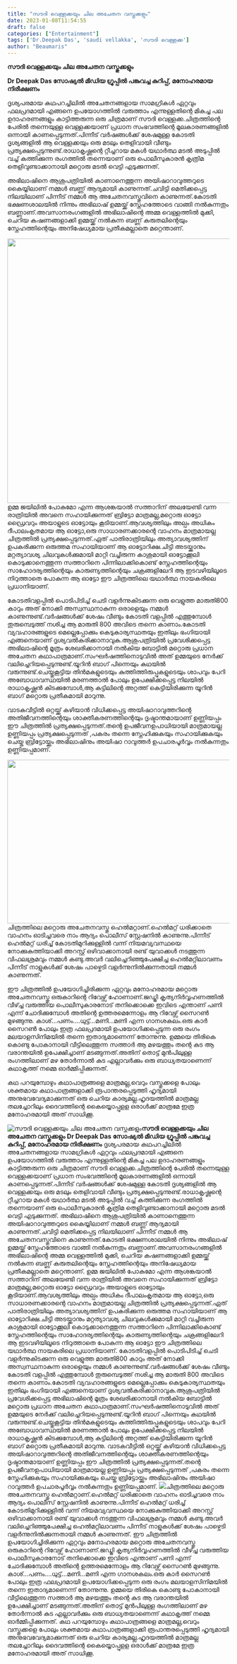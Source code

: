 ```yaml
---
title: "സൗദി വെള്ളക്കയും ചില അചേതന വസ്തുക്കളും"
date: 2023-01-08T11:54:55
draft: false
categories: ["Entertainment"]
tags: ['Dr.Deepak Das', 'saudi vellakka', 'സൗദി വെള്ളക്ക']
author: "Beaumaris"
---
```


<strong>സൗദി വെള്ളക്കയും ചില അചേതന വസ്തുക്കളും</strong>

<strong>Dr Deepak Das സോഷ്യൽ മീഡിയ ഗ്രൂപ്പിൽ പങ്കുവച്ച കുറിപ്പ്, മനോഹരമായ നിരീക്ഷണം </strong>

ദൃശ്യപരമായ കഥപറച്ചിലില്‍ അചേതനങ്ങളായ സാമഗ്രികള്‍ ഏറ്റവും ഫലപ്രദമായി എങ്ങനെ ഉപയോഗത്തില്‍ വരുത്താം എന്നുള്ളതിന്റെ മികച്ച പല ഉദാഹരണങ്ങളും കാട്ടിത്തരുന്ന ഒരു ചിത്രമാണ് സൗദി വെള്ളക്ക.ചിത്രത്തിന്റെ പേരില്‍ തന്നെയുള്ള വെള്ളക്കയാണ് പ്രധാന സംഭവത്തിന്റെ മൂലകാരണങ്ങളില്‍ ഒന്നായി കാണപ്പെടുന്നത്‌.പിന്നീട് വര്‍ഷങ്ങള്‍ക്ക് ശേഷമുള്ള കോടതി ദൃശ്യങ്ങളില്‍ ആ വെള്ളക്കയും ഒരു മടലും തെളിവായി വീണ്ടും പ്രത്യക്ഷപ്പെടുന്നുണ്ട്.രാധാകൃഷ്ണന്റെ റ്റീച്ചറായ മകള്‍ യഥാര്‍ത്ഥ മടല്‍ അടുപ്പില്‍ വച്ച് കത്തിക്കുന്ന രംഗത്തില്‍ തന്നെയാണ് ഒരു പൊലീസുകാരന്‍ കൃത്രിമ തെളിവുണ്ടാക്കാനായി മറ്റൊരു മടല്‍ വെട്ടി എടുക്കുന്നത്.

അഭിലാഷിനെ ആശുപത്രിയില്‍ കാണാനെത്തുന്ന അയിഷാറാവുത്തറുടെ കൈയ്യിലാണ് നമ്മള്‍ ബണ്ണ് ആദ്യമായി കാണുന്നത്‌.ചവിട്ടി മെതിക്കപ്പെട്ട നിലയിലാണ് പിന്നീട് നമ്മള്‍ ആ അചേതനവസ്തുവിനെ കാണുന്നത്‌.കോടതി ഭക്ഷണശാലയില്‍ നിന്നും അഭിലാഷ് ഉമ്മയ്ക്ക് സ്നേഹത്തോടെ വാങ്ങി നല്‍കുന്നതും ബണ്ണാണ്.അവസാനരംഗങ്ങളില്‍ അഭിലാഷിന്റെ അമ്മ വെള്ളത്തില്‍ മുക്കി, ചെറിയ കഷണങ്ങളാക്കി ഉമ്മയ്ക്ക് നല്‍കുന്ന ബണ്ണ് കരുതലിന്റെയും സ്നേഹത്തിന്റെയും അനിഷേധ്യമായ പ്രതീകമല്ലാതെ മറ്റെന്താണ്.

<img class="size-large wp-image-378148 aligncenter" src="https://cdn.boolokam.com/articles/2023/01/444444-1024x768.webp" alt="" width="800" height="600" />ഉമ്മ ജയിലില്‍ പോകുമോ എന്ന ആശങ്കയാല്‍ സത്താറിന് അലയേണ്ടി വന്ന രാത്രിയില്‍ അവനെ സഹായിക്കുന്നത് ബ്രിട്ടോ മാത്രമല്ല,മറ്റൊരു ഓട്ടോ ഡ്രൈവറും അയാളുടെ ഓട്ടോയും കൂടിയാണ്.ആവശ്യത്തിലും അല്പം അധികം ദീപാലംകൃതമായ ആ ഓട്ടോ,ഒരു സാധാരണക്കാരന്റെ വാഹനം മാത്രമായല്ല ചിത്രത്തില്‍ പ്രത്യക്ഷപ്പെടുന്നത്‌.ഏത് പാതിരാത്രിയിലും അത്യാവശ്യത്തിന് ഉപകരിക്കുന്ന ഒരുത്തമ സഹായിയാണ് ആ ഓട്ടോറിക്ഷ.ചിട്ടി അടയ്ക്കാനും മറ്റത്യാവശ്യ ചിലവുകള്‍ക്കുമായി മാറ്റി വച്ചിരുന്ന കാശുമായി ഓട്ടോക്കൂലി കൊടുക്കാനെത്തുന്ന സത്താറിനെ പിന്നിലാക്കികൊണ്ട് സ്നേഹത്തിന്റെയും സാഹോദര്യത്തിന്റെയും കാരുണ്യത്തിന്റെയും ചക്രങ്ങളിലേറി ആ ഇടവഴിയിലൂടെ നിറുത്താതെ പോകുന്ന ആ ഓട്ടോ ഈ ചിത്രത്തിലെ യഥാര്‍ത്ഥ നായകരിലെ പ്രധാനിയാണ്.

കോടതിവളപ്പില്‍ പൊടിപിടിച്ച് ചെടി വളര്‍ന്നുകിടക്കുന്ന ഒരു വെളുത്ത മാരുതി800 കാറും അത് നോക്കി അസ്വസ്ഥനാകുന്ന ഒരാളെയും നമ്മള്‍ കാണുന്നുണ്ട്.വര്‍ഷങ്ങള്‍ക്ക് ശേഷം വീണ്ടും കോടതി വളപ്പില്‍ എത്തുമ്പോള്‍ തുരുമ്പെടുത്ത് നശിച്ച ആ മാരുതി 800 അവിടെ തന്നെ കാണാം.കോടതി വ്യവഹാരങ്ങളുടെ മെല്ലെപ്പോക്കും കെടുകാര്യസ്ഥതയും ഇതിലും ഭംഗിയായി എങ്ങനെയാണ് ദൃശ്യവല്‍കരിക്കാനാവുക.ആശുപത്രിയില്‍ പ്രവേശിക്കപ്പെട്ട അഭിലാഷിന്റെ മൂത്രം ശേഖരിക്കാനായി നല്‍കിയ ബോട്ടില്‍ മറ്റൊരു പ്രധാന അചേതന കഥാപാത്രമാണ്.സംഘര്‍ഷത്തിനൊടുവില്‍ അത് ഉമ്മയുടെ നേര്‍ക്ക് വലിച്ചെറിയപ്പെടുന്നുണ്ട്.യൂറിന്‍ ബാഗ് പിന്നെയും കഥയില്‍ വരുന്നുണ്ട്.ചെയ്തുകൂട്ടിയ തിന്‍മകളുടെയും കുത്തിത്തിരുപ്പുകളുടെയും ശാപവും പേറി അബോധാവസ്ഥയില്‍ മരണത്താല്‍ പോലും ഉപേക്ഷിക്കപ്പെട്ട നിലയില്‍ രാധാകൃഷ്ണന്‍ കിടക്കുമ്പോള്‍,ആ കട്ടിലിന്റെ അറ്റത്ത് കെട്ടിയിരിക്കുന്ന യൂറിന്‍ ബാഗ് മറ്റൊരു പ്രതീകമായി മാറുന്നു.

വാടകവീട്ടില്‍ ഒറ്റയ്ക്ക് കഴിയാന്‍ വിധിക്കപ്പെട്ട അയിഷാറാവുത്തറിന്റെ അതിജീവനത്തിന്റെയും ശാക്തീകരണത്തിന്റെയും ദൃഷ്ടാന്തമായാണ് ഉണ്ണിയപ്പം ഈ ചിത്രത്തില്‍ പ്രത്യക്ഷപ്പെടുന്നത്‌.തന്റെ ഉപജീവനഉപാധിയായി മാത്രമായല്ല ഉണ്ണിയപ്പം പ്രത്യക്ഷപ്പെടുന്നത്‌ ,പകരം തന്നെ സ്നേഹിക്കുകയും സഹായിക്കുകയും ചെയ്ത ബ്രിട്ടോയ്ക്കും അഭിലാഷിനും അയിഷാ റാവുത്തര്‍ ഉപചാരപൂര്‍വ്വം നല്‍കുന്നതും ഉണ്ണിയപ്പമാണ്.

<img class="wp-image-378149 aligncenter" src="https://cdn.boolokam.com/articles/2023/01/dad.jpg" alt="" width="904" height="371" />ചിത്രത്തിലെ മറ്റൊരു അചേതനവസ്തു ഹെല്‍മറ്റാണ്.ഹെല്‍മറ്റ് ധരിക്കാതെ വാഹനം ഓടിച്ചവരെ നാം ആദ്യം പൊലീസ് സ്റ്റേഷനില്‍ കാണുന്നു.പിന്നീട് ഹെല്‍മറ്റ് ധരിച്ച് കോടതിമുറിക്കുള്ളില്‍ വന്ന് നിയമവ്യവസ്ഥയെ നോക്കുകുത്തിയാക്കി അറസ്റ്റ് ഒഴിവാക്കാനായി രണ്ട് യുവാക്കള്‍ നടത്തുന്ന വിഫലശ്രമവും നമ്മള്‍ കണ്ടു.അവര്‍ വലിച്ചെറിഞ്ഞുപേക്ഷിച്ച ഹെല്‍മറ്റിലാവണം പിന്നീട് നാളുകള്‍ക്ക് ശേഷം പാഴ്ചെടി വളര്‍ന്നുനില്‍ക്കുന്നതായി നമ്മള്‍ കാണുന്നത്.

ഈ ചിത്രത്തില്‍ ഉപയോഗിച്ചിരിക്കുന്ന ഏറ്റവും മനോഹരമായ മറ്റൊരു അചേതനവസ്തു ഒരുകാറിന്റെ റിവേഴ്സ് ഹോണാണ്.ജഡ്ജി കൃത്യനിര്‍വ്വഹണത്തില്‍ വീഴ്ച്ച വരുത്തിയ പൊലീസുകാരനോട് തനിക്കൊക്കെ ഇവിടെ എന്താണ് പണി എന്ന് ചോദിക്കുമ്പോള്‍ അതിന്റെ ഉത്തരമെന്നോളം ആ റിവേഴ്സ് സൈറണ്‍ മുഴങ്ങുന്നു. കാശ്...പണം....ധുട്ട്...മണി...മണി എന്ന ഗാനശകലം.ഒരു കാര്‍ സൈറണ്‍ പോലും ഇത്ര ഫലപ്രദമായി ഉപയോഗിക്കപ്പെടുന്ന ഒരു രംഗം മലയാളസിനിമയില്‍ തന്നെ ഇതാദ്യമാണെന്ന് തോന്നുന്നു. ഉമ്മയെ തിരികെ കൊണ്ടു പോകാനായി വീട്ടിലെത്തുന്ന സത്താര്‍ ആ മഴയത്തും തന്റെ കുട ആ വരാന്തയില്‍ ഉപേക്ഷിച്ചാണ് മടങ്ങുന്നത്.അതിന് തൊട്ട് മുന്‍പിലുള്ള രംഗത്തിലാണ് മഴ തോര്‍ന്നാല്‍ കുട എല്ലാവര്‍ക്കും ഒരു ബാധ്യതയാണെന്ന് കഥാകൃത്ത് നമ്മെ ഓര്‍മ്മിപ്പിക്കുന്നത്.

കഥ പറയുമ്പോഴും കഥാപാത്രങ്ങളെ മാത്രമല്ല,വെറും വസ്തുക്കളെ പോലും ശക്തമായ കഥാപാത്രങ്ങളാക്കി രൂപാന്തരപ്പെടുത്തി ഹൃദ്യമായി അനുഭവവേദ്യമാക്കുന്നത് ഒരു ചെറിയ കാര്യമല്ല.ഹൃദയത്തില്‍ മാത്രമല്ല തലച്ചോറിലും ദൈവത്തിന്റെ കൈയ്യൊപ്പുളള ഒരാള്‍ക്ക് മാത്രമേ ഇത്ര മനോഹരമായി അത് സാധിക്കൂ.


![സൗദി വെള്ളക്കയും ചില അചേതന വസ്തുക്കളും](https://cdn.boolokam.com/articles/2023/01/444444-1024x768.webp)**സൗദി വെള്ളക്കയും ചില അചേതന വസ്തുക്കളും** **Dr Deepak Das സോഷ്യൽ മീഡിയ ഗ്രൂപ്പിൽ പങ്കുവച്ച കുറിപ്പ്, മനോഹരമായ നിരീക്ഷണം** ദൃശ്യപരമായ കഥപറച്ചിലില്‍ അചേതനങ്ങളായ സാമഗ്രികള്‍ ഏറ്റവും ഫലപ്രദമായി എങ്ങനെ ഉപയോഗത്തില്‍ വരുത്താം എന്നുള്ളതിന്റെ മികച്ച പല ഉദാഹരണങ്ങളും കാട്ടിത്തരുന്ന ഒരു ചിത്രമാണ് സൗദി വെള്ളക്ക.ചിത്രത്തിന്റെ പേരില്‍ തന്നെയുള്ള വെള്ളക്കയാണ് പ്രധാന സംഭവത്തിന്റെ മൂലകാരണങ്ങളില്‍ ഒന്നായി കാണപ്പെടുന്നത്‌.പിന്നീട് വര്‍ഷങ്ങള്‍ക്ക് ശേഷമുള്ള കോടതി ദൃശ്യങ്ങളില്‍ ആ വെള്ളക്കയും ഒരു മടലും തെളിവായി വീണ്ടും പ്രത്യക്ഷപ്പെടുന്നുണ്ട്.രാധാകൃഷ്ണന്റെ റ്റീച്ചറായ മകള്‍ യഥാര്‍ത്ഥ മടല്‍ അടുപ്പില്‍ വച്ച് കത്തിക്കുന്ന രംഗത്തില്‍ തന്നെയാണ് ഒരു പൊലീസുകാരന്‍ കൃത്രിമ തെളിവുണ്ടാക്കാനായി മറ്റൊരു മടല്‍ വെട്ടി എടുക്കുന്നത്. അഭിലാഷിനെ ആശുപത്രിയില്‍ കാണാനെത്തുന്ന അയിഷാറാവുത്തറുടെ കൈയ്യിലാണ് നമ്മള്‍ ബണ്ണ് ആദ്യമായി കാണുന്നത്‌.ചവിട്ടി മെതിക്കപ്പെട്ട നിലയിലാണ് പിന്നീട് നമ്മള്‍ ആ അചേതനവസ്തുവിനെ കാണുന്നത്‌.കോടതി ഭക്ഷണശാലയില്‍ നിന്നും അഭിലാഷ് ഉമ്മയ്ക്ക് സ്നേഹത്തോടെ വാങ്ങി നല്‍കുന്നതും ബണ്ണാണ്.അവസാനരംഗങ്ങളില്‍ അഭിലാഷിന്റെ അമ്മ വെള്ളത്തില്‍ മുക്കി, ചെറിയ കഷണങ്ങളാക്കി ഉമ്മയ്ക്ക് നല്‍കുന്ന ബണ്ണ് കരുതലിന്റെയും സ്നേഹത്തിന്റെയും അനിഷേധ്യമായ പ്രതീകമല്ലാതെ മറ്റെന്താണ്. ഉമ്മ ജയിലില്‍ പോകുമോ എന്ന ആശങ്കയാല്‍ സത്താറിന് അലയേണ്ടി വന്ന രാത്രിയില്‍ അവനെ സഹായിക്കുന്നത് ബ്രിട്ടോ മാത്രമല്ല,മറ്റൊരു ഓട്ടോ ഡ്രൈവറും അയാളുടെ ഓട്ടോയും കൂടിയാണ്.ആവശ്യത്തിലും അല്പം അധികം ദീപാലംകൃതമായ ആ ഓട്ടോ,ഒരു സാധാരണക്കാരന്റെ വാഹനം മാത്രമായല്ല ചിത്രത്തില്‍ പ്രത്യക്ഷപ്പെടുന്നത്‌.ഏത് പാതിരാത്രിയിലും അത്യാവശ്യത്തിന് ഉപകരിക്കുന്ന ഒരുത്തമ സഹായിയാണ് ആ ഓട്ടോറിക്ഷ.ചിട്ടി അടയ്ക്കാനും മറ്റത്യാവശ്യ ചിലവുകള്‍ക്കുമായി മാറ്റി വച്ചിരുന്ന കാശുമായി ഓട്ടോക്കൂലി കൊടുക്കാനെത്തുന്ന സത്താറിനെ പിന്നിലാക്കികൊണ്ട് സ്നേഹത്തിന്റെയും സാഹോദര്യത്തിന്റെയും കാരുണ്യത്തിന്റെയും ചക്രങ്ങളിലേറി ആ ഇടവഴിയിലൂടെ നിറുത്താതെ പോകുന്ന ആ ഓട്ടോ ഈ ചിത്രത്തിലെ യഥാര്‍ത്ഥ നായകരിലെ പ്രധാനിയാണ്. കോടതിവളപ്പില്‍ പൊടിപിടിച്ച് ചെടി വളര്‍ന്നുകിടക്കുന്ന ഒരു വെളുത്ത മാരുതി800 കാറും അത് നോക്കി അസ്വസ്ഥനാകുന്ന ഒരാളെയും നമ്മള്‍ കാണുന്നുണ്ട്.വര്‍ഷങ്ങള്‍ക്ക് ശേഷം വീണ്ടും കോടതി വളപ്പില്‍ എത്തുമ്പോള്‍ തുരുമ്പെടുത്ത് നശിച്ച ആ മാരുതി 800 അവിടെ തന്നെ കാണാം.കോടതി വ്യവഹാരങ്ങളുടെ മെല്ലെപ്പോക്കും കെടുകാര്യസ്ഥതയും ഇതിലും ഭംഗിയായി എങ്ങനെയാണ് ദൃശ്യവല്‍കരിക്കാനാവുക.ആശുപത്രിയില്‍ പ്രവേശിക്കപ്പെട്ട അഭിലാഷിന്റെ മൂത്രം ശേഖരിക്കാനായി നല്‍കിയ ബോട്ടില്‍ മറ്റൊരു പ്രധാന അചേതന കഥാപാത്രമാണ്.സംഘര്‍ഷത്തിനൊടുവില്‍ അത് ഉമ്മയുടെ നേര്‍ക്ക് വലിച്ചെറിയപ്പെടുന്നുണ്ട്.യൂറിന്‍ ബാഗ് പിന്നെയും കഥയില്‍ വരുന്നുണ്ട്.ചെയ്തുകൂട്ടിയ തിന്‍മകളുടെയും കുത്തിത്തിരുപ്പുകളുടെയും ശാപവും പേറി അബോധാവസ്ഥയില്‍ മരണത്താല്‍ പോലും ഉപേക്ഷിക്കപ്പെട്ട നിലയില്‍ രാധാകൃഷ്ണന്‍ കിടക്കുമ്പോള്‍,ആ കട്ടിലിന്റെ അറ്റത്ത് കെട്ടിയിരിക്കുന്ന യൂറിന്‍ ബാഗ് മറ്റൊരു പ്രതീകമായി മാറുന്നു. വാടകവീട്ടില്‍ ഒറ്റയ്ക്ക് കഴിയാന്‍ വിധിക്കപ്പെട്ട അയിഷാറാവുത്തറിന്റെ അതിജീവനത്തിന്റെയും ശാക്തീകരണത്തിന്റെയും ദൃഷ്ടാന്തമായാണ് ഉണ്ണിയപ്പം ഈ ചിത്രത്തില്‍ പ്രത്യക്ഷപ്പെടുന്നത്‌.തന്റെ ഉപജീവനഉപാധിയായി മാത്രമായല്ല ഉണ്ണിയപ്പം പ്രത്യക്ഷപ്പെടുന്നത്‌ ,പകരം തന്നെ സ്നേഹിക്കുകയും സഹായിക്കുകയും ചെയ്ത ബ്രിട്ടോയ്ക്കും അഭിലാഷിനും അയിഷാ റാവുത്തര്‍ ഉപചാരപൂര്‍വ്വം നല്‍കുന്നതും ഉണ്ണിയപ്പമാണ്. ![](https://cdn.boolokam.com/articles/2023/01/dad.jpg)ചിത്രത്തിലെ മറ്റൊരു അചേതനവസ്തു ഹെല്‍മറ്റാണ്.ഹെല്‍മറ്റ് ധരിക്കാതെ വാഹനം ഓടിച്ചവരെ നാം ആദ്യം പൊലീസ് സ്റ്റേഷനില്‍ കാണുന്നു.പിന്നീട് ഹെല്‍മറ്റ് ധരിച്ച് കോടതിമുറിക്കുള്ളില്‍ വന്ന് നിയമവ്യവസ്ഥയെ നോക്കുകുത്തിയാക്കി അറസ്റ്റ് ഒഴിവാക്കാനായി രണ്ട് യുവാക്കള്‍ നടത്തുന്ന വിഫലശ്രമവും നമ്മള്‍ കണ്ടു.അവര്‍ വലിച്ചെറിഞ്ഞുപേക്ഷിച്ച ഹെല്‍മറ്റിലാവണം പിന്നീട് നാളുകള്‍ക്ക് ശേഷം പാഴ്ചെടി വളര്‍ന്നുനില്‍ക്കുന്നതായി നമ്മള്‍ കാണുന്നത്. ഈ ചിത്രത്തില്‍ ഉപയോഗിച്ചിരിക്കുന്ന ഏറ്റവും മനോഹരമായ മറ്റൊരു അചേതനവസ്തു ഒരുകാറിന്റെ റിവേഴ്സ് ഹോണാണ്.ജഡ്ജി കൃത്യനിര്‍വ്വഹണത്തില്‍ വീഴ്ച്ച വരുത്തിയ പൊലീസുകാരനോട് തനിക്കൊക്കെ ഇവിടെ എന്താണ് പണി എന്ന് ചോദിക്കുമ്പോള്‍ അതിന്റെ ഉത്തരമെന്നോളം ആ റിവേഴ്സ് സൈറണ്‍ മുഴങ്ങുന്നു. കാശ്...പണം....ധുട്ട്...മണി...മണി എന്ന ഗാനശകലം.ഒരു കാര്‍ സൈറണ്‍ പോലും ഇത്ര ഫലപ്രദമായി ഉപയോഗിക്കപ്പെടുന്ന ഒരു രംഗം മലയാളസിനിമയില്‍ തന്നെ ഇതാദ്യമാണെന്ന് തോന്നുന്നു. ഉമ്മയെ തിരികെ കൊണ്ടു പോകാനായി വീട്ടിലെത്തുന്ന സത്താര്‍ ആ മഴയത്തും തന്റെ കുട ആ വരാന്തയില്‍ ഉപേക്ഷിച്ചാണ് മടങ്ങുന്നത്.അതിന് തൊട്ട് മുന്‍പിലുള്ള രംഗത്തിലാണ് മഴ തോര്‍ന്നാല്‍ കുട എല്ലാവര്‍ക്കും ഒരു ബാധ്യതയാണെന്ന് കഥാകൃത്ത് നമ്മെ ഓര്‍മ്മിപ്പിക്കുന്നത്. കഥ പറയുമ്പോഴും കഥാപാത്രങ്ങളെ മാത്രമല്ല,വെറും വസ്തുക്കളെ പോലും ശക്തമായ കഥാപാത്രങ്ങളാക്കി രൂപാന്തരപ്പെടുത്തി ഹൃദ്യമായി അനുഭവവേദ്യമാക്കുന്നത് ഒരു ചെറിയ കാര്യമല്ല.ഹൃദയത്തില്‍ മാത്രമല്ല തലച്ചോറിലും ദൈവത്തിന്റെ കൈയ്യൊപ്പുളള ഒരാള്‍ക്ക് മാത്രമേ ഇത്ര മനോഹരമായി അത് സാധിക്കൂ.
